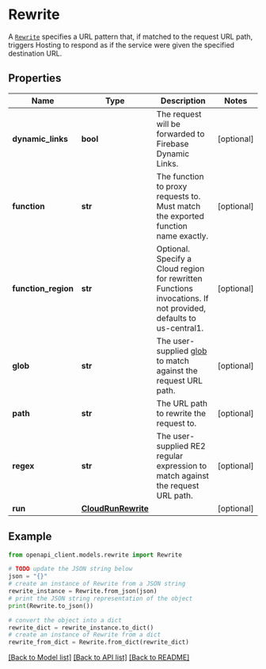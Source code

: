 # Rewrite

A [`Rewrite`](https://firebase.google.com/docs/hosting/full-config#rewrites) specifies a URL pattern that, if matched to the request URL path, triggers Hosting to respond as if the service were given the specified destination URL.

## Properties

Name | Type | Description | Notes
------------ | ------------- | ------------- | -------------
**dynamic_links** | **bool** | The request will be forwarded to Firebase Dynamic Links. | [optional] 
**function** | **str** | The function to proxy requests to. Must match the exported function name exactly. | [optional] 
**function_region** | **str** | Optional. Specify a Cloud region for rewritten Functions invocations. If not provided, defaults to us-central1. | [optional] 
**glob** | **str** | The user-supplied [glob](https://firebase.google.com/docs/hosting/full-config#glob_pattern_matching) to match against the request URL path. | [optional] 
**path** | **str** | The URL path to rewrite the request to. | [optional] 
**regex** | **str** | The user-supplied RE2 regular expression to match against the request URL path. | [optional] 
**run** | [**CloudRunRewrite**](CloudRunRewrite.md) |  | [optional] 

## Example

```python
from openapi_client.models.rewrite import Rewrite

# TODO update the JSON string below
json = "{}"
# create an instance of Rewrite from a JSON string
rewrite_instance = Rewrite.from_json(json)
# print the JSON string representation of the object
print(Rewrite.to_json())

# convert the object into a dict
rewrite_dict = rewrite_instance.to_dict()
# create an instance of Rewrite from a dict
rewrite_from_dict = Rewrite.from_dict(rewrite_dict)
```
[[Back to Model list]](../README.md#documentation-for-models) [[Back to API list]](../README.md#documentation-for-api-endpoints) [[Back to README]](../README.md)


